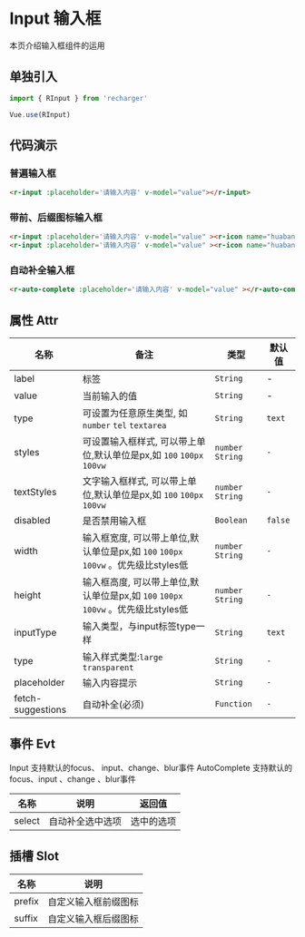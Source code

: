 
# Input 输入框
本页介绍输入框组件的运用

## 单独引入
```JavaScript
import { RInput } from 'recharger'

Vue.use(RInput)
```
## 代码演示
### 普遍输入框
```Html
<r-input :placeholder='请输入内容' v-model="value"></r-input>
```

### 带前、后缀图标输入框
```Html
<r-input :placeholder='请输入内容' v-model="value" ><r-icon name="huaban" slot="prefix" ></r-icon></r-input>
<r-input :placeholder='请输入内容' v-model="value" ><r-icon name="huaban" slot="suffix" ></r-icon></r-input>
```
### 自动补全输入框
```Html
<r-auto-complete :placeholder='请输入内容' v-model="value" ></r-auto-complete>
```

## 属性 Attr
<table>
<thead>
<tr>
<th>名称</th>
<th>备注</th>
<th>类型</th>
<th>默认值</th>
</tr>
</thead>
<tbody>
<tr>
<td>label</td>
<td>标签</td>
<td><code>String</code></td>
<td>-</td>
</tr>
<tr>
<td>value</td>
<td>当前输入的值</td>
<td><code>String</code></td>
<td>-</td>
</tr>
<tr>
<td>type</td>
<td>可设置为任意原生类型, 如 <code>number</code> <code>tel</code> <code>textarea</code></td>
<td><code>String</code></td>
<td><code>text</code></td>
</tr>
<tr>
<td>styles</td>
<td>可设置输入框样式, 可以带上单位,默认单位是px,如 
<code>100</code> 
<code>100px</code> 
<code>100vw</code>
</td>
<td>
<code>number</code>
<code>String</code>
</td>
<td><code>-</code></td>
</tr>
<tr>
<td>textStyles</td>
<td>文字输入框样式, 可以带上单位,默认单位是px,如 
<code>100</code> 
<code>100px</code> 
<code>100vw</code>
</td>
<td>
<code>number</code>
<code>String</code>
</td>
<td><code>-</code></td>
</tr>
<tr>
<td>disabled</td>
<td>是否禁用输入框</td>
<td><code>Boolean</code></td>
<td><code>false</code></td>
</tr>
<tr>
<td>width</td>
<td>输入框宽度, 可以带上单位,默认单位是px,如 
<code>100</code> 
<code>100px</code> 
<code>100vw</code>
。优先级比styles低
</td>
<td>
<code>number</code>
<code>String</code>
</td>
<td><code>-</code></td>
</tr>
<tr>
<td>height</td>
<td>输入框高度, 可以带上单位,默认单位是px,如 
<code>100</code> 
<code>100px</code> 
<code>100vw</code>
。优先级比styles低
</td>
<td>
<code>number</code>
<code>String</code>
</td>
<td><code>-</code></td>
</tr>
<tr>
<td>inputType</td>
<td>输入类型，与input标签type一样</td>
<td><code>String</code></td>
<td><code>text</code></td>
</tr>
<tr>
<td>type</td>
<td>输入样式类型:<code>large</code>
<code>transparent</code>  </td>
<td><code>String</code></td>
<td><code>-</code></td>
</tr>
<tr>
<td>placeholder</td>
<td>
输入内容提示
</td>
<td><code>String</code></td>
<td><code>-</code></td>
</tr>
<tr>
<td>fetch-suggestions</td>
<td>
自动补全(必须)
</td>
<td><code>Function</code></td>
<td><code>-</code></td>
</tr>
</tbody>
</table>

## 事件 Evt

Input 支持默认的focus、 input、change、blur事件
AutoComplete 支持默认的focus、input 、change 、blur事件

<table>
<thead>
<tr>
<th>名称</th>
<th>说明</th>
<th>返回值</th>
</tr></thead>
<tbody>
<tr>
<td>select</td>
<td>自动补全选中选项</td>
<td>选中的选项</td>
</tr>
</tbody>
</table>

## 插槽 Slot
<table>
<thead>
<tr>
<th>名称</th>
<th>说明</th>
</tr></thead>
<tbody>
<tr>
<td>prefix</td>
<td>自定义输入框前缀图标</td>
</tr>
<tr>
<td>suffix</td>
<td>自定义输入框后缀图标</td>
</tr>
</tbody>
</table>



